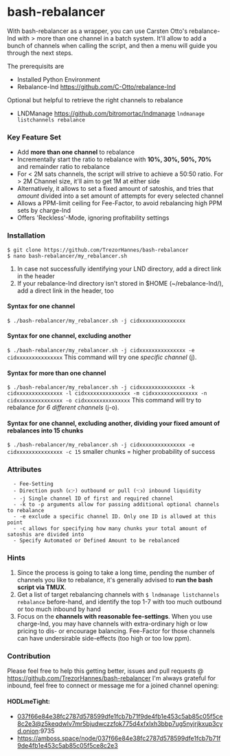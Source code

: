 # bash-rebalancer
With bash-rebalancer as a wrapper, you can use Carsten Otto's rebalance-lnd with > more than one channel in a batch system.
It'll allow to add a bunch of channels when calling the script, and then a menu will guide you through the next steps.

The prerequisits are
  - Installed Python Environment
  - Rebalance-lnd https://github.com/C-Otto/rebalance-lnd
  
Optional but helpful to retrieve the right channels to rebalance
  - LNDManage https://github.com/bitromortac/lndmanage 
  `lndmanage listchannels rebalance`

### Key Feature Set
  - Add **more than one channel** to rebalance
  - Incrementally start the ratio to rebalance with **10%, 30%, 50%, 70%** and remainder ratio to rebalance
  - For < 2M sats channels, the script will strive to achieve a 50:50 ratio. For > 2M Channel size, it'll aim to get 1M at either side
  - Alternatively, it allows to set a fixed amount of satoshis, and tries that _amount_ divided into a set amount of attempts for every selected channel
  - Allows a PPM-limit ceiling for Fee-Factor, to avoid rebalancing high PPM sets by charge-lnd
  - Offers 'Reckless'-Mode, ignoring profitability settings

### Installation
```
$ git clone https://github.com/TrezorHannes/bash-rebalancer
$ nano bash-rebalancer/my_rebalancer.sh
```
1) In case not successfully identifying your LND directory, add a direct link in the header
2) If your rebalance-lnd directory isn't stored in $HOME (~/rebalance-lnd/), add a direct link in the header, too

#### Syntax for one channel
`$ ./bash-rebalancer/my_rebalancer.sh -j cidxxxxxxxxxxxxxxx`

#### Syntax for one channel, excluding another
`$ ./bash-rebalancer/my_rebalancer.sh -j cidxxxxxxxxxxxxxxx -e cidxxxxxxxxxxxxxxx`
This command will try one _specific channel_ (j). 

#### Syntax for more than one channel
`$ ./bash-rebalancer/my_rebalancer.sh -j cidxxxxxxxxxxxxxxx -k cidxxxxxxxxxxxxxxx -l cidxxxxxxxxxxxxxxx -m cidxxxxxxxxxxxxxxx -n cidxxxxxxxxxxxxxxx -o cidxxxxxxxxxxxxxxx`
This command will try to rebalance _for 6 different channels_ (j-o).

#### Syntax for one channel, excluding another, dividing your fixed amount of rebalances into 15 chunks
`$ ./bash-rebalancer/my_rebalancer.sh -j cidxxxxxxxxxxxxxxx -e cidxxxxxxxxxxxxxxx -c 15`
smaller chunks = higher probability of success

### Attributes
```
  - Fee-Setting
  - Direction push (👉) outbound or pull (👈) inbound liquidity
  - -j Single channel ID of first and required channel
  - -k to -p arguments allow for passing additional optional channels to rebalance
  - -e exclude a specific channel ID. Only one ID is allowed at this point
  - -c allows for specifying how many chunks your total amount of satoshis are divided into
  - Specify Automated or Defined Amount to be rebalanced
 ```

### Hints
1. Since the process is going to take a long time, pending the number of channels you like to rebalance, it's generally advised to **run the bash script via TMUX**.
2. Get a list of target rebalancing channels with `$ lndmanage listchannels rebalance` before-hand, and identify the top 1-7 with too much outbound or too much inbound by hand
3. Focus on the **channels with reasonable fee-settings**. When you use charge-lnd, you may have channels with extra-ordinary high or low pricing to dis- or encourage balancing. Fee-Factor for those channels can have undersirable side-effects (too high or too low ppm).

### Contribution
Please feel free to help this getting better, issues and pull requests @ https://github.com/TrezorHannes/bash-rebalancer
I'm always grateful for inbound, feel free to connect or message me for a joined channel opening:

#### HODLmeTight: 
  - 037f66e84e38fc2787d578599dfe1fcb7b71f9de4fb1e453c5ab85c05f5ce8c2e3@z5keqdwlv7mr5bjudwczzfok775d4xfxlxh3bbp7ug5nyjrjkxup3cyd.onion:9735
  - https://amboss.space/node/037f66e84e38fc2787d578599dfe1fcb7b71f9de4fb1e453c5ab85c05f5ce8c2e3
